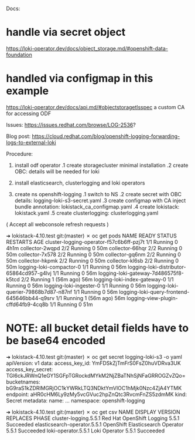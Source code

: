 Docs:
# handle via secret object
https://loki-operator.dev/docs/object_storage.md/#openshift-data-foundation
# handled via configmap in this example
https://loki-operator.dev/docs/api.md/#objectstoragetlsspec a custom CA for accessing ODF

Issues:
https://issues.redhat.com/browse/LOG-2536?


Blog post:
https://cloud.redhat.com/blog/openshift-logging-forwarding-logs-to-external-loki

Procedure:

1. install odf operator
.1 create storagecluster minimal installation
.2 create OBC: details will be needed for loki

2. install elasticsearch, clusterlogging and loki operators

3. create ns openshift-logging
.1 switch to NS
.2 create secret with OBC details: logging-loki-s3-secret.yaml 
.3 create configmap with CA inject bundle annotation: lokistack_ca_configmap.yaml
.4 create lokistack: lokistack.yaml 
.5 create clusterlogging: clusterlogging.yaml

( Accept all webconsole refresh requests )


➜  lokistack-4.10.test git:(master) ✗ oc get pods
NAME                                           READY   STATUS    RESTARTS      AGE
cluster-logging-operator-f57c6b6ff-pzj7t       1/1     Running   0             4h1m
collector-2wqpd                                2/2     Running   0             50m
collector-66hqr                                2/2     Running   0             50m
collector-7x578                                2/2     Running   0             50m
collector-gq6nm                                2/2     Running   0             50m
collector-hkpmk                                2/2     Running   0             50m
collector-kl6sb                                2/2     Running   0             50m
logging-loki-compactor-0                       1/1     Running   0             56m
logging-loki-distributor-65864cd957-g4lvj      1/1     Running   0             56m
logging-loki-gateway-7d486575f8-k5tcd          2/2     Running   1 (56m ago)   56m
logging-loki-index-gateway-0                   1/1     Running   0             56m
logging-loki-ingester-0                        1/1     Running   0             56m
logging-loki-querier-79868b7d87-n87nf          1/1     Running   0             56m
logging-loki-query-frontend-645646bb44-q9srv   1/1     Running   1 (56m ago)   56m
logging-view-plugin-cffd64fb9-4cq8b            1/1     Running   0             51m


# NOTE: all bucket detail fields have to be base64 encoded
➜  lokistack-4.10.test git:(master) ✗ oc get secret logging-loki-s3 -o yaml
apiVersion: v1
data:
  access_key_id: YmFDSkZjTmFrS0FsZ0huVDRva3UK
  access_key_secret: TGl6ckJRWnQ1eGY1SGFpTGRockdMYkM2NjZBaTNhSjNFaGRROGZvZQo=
  bucketnames: bG9raS1kZDRlMGRjOC1kYWRkLTQ3NDktYmVlOC1hMjk0Nzc4ZjA4YTMK
  endpoint: aHR0cHM6Ly9zMy5vcGVuc2hpZnQtc3RvcmFnZS5zdmMK
kind: Secret
metadata:
  name: ...
  namespace: openshift-logging


➜  lokistack-4.10.test git:(master) ✗ oc get csv
NAME                           DISPLAY                            VERSION   REPLACES   PHASE
cluster-logging.5.5.1          Red Hat OpenShift Logging          5.5.1                Succeeded
elasticsearch-operator.5.5.1   OpenShift Elasticsearch Operator   5.5.1                Succeeded
loki-operator.5.5.1            Loki Operator                      5.5.1                Succeeded
